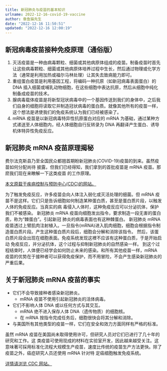 ```yaml
---
title: 新冠肺炎与疫苗的基本知识
urlname: 2022-12-16-covid-19-vaccine
author: 章鱼猫先生
date: "2022-12-16 11:50:51"
updated: "2022-12-16 12:00:19"
---
```


## 新冠病毒疫苗接种免疫原理（通俗版）

1.  灭活疫苗是一种由病毒颗粒、细菌或其他病原体组成的疫苗。制备疫苗时首先让这些病毒颗粒、细菌或其他病原体培养过程中生长，然后通过物理或化学方法（通常是利用加热或福尔马林处理）让其失去致病能力即可。
2.  重组蛋白疫苗是利用基因工程，将编码一种抗原（如新冠病毒表面蛋白）的 DNA 插入细菌或哺乳动物细胞，在这些细胞中表达抗原，然后从细胞中纯化制备成疫苗的技术。
3.  腺病毒载体疫苗是将新型冠状病毒中的一个基因传送到我们的身体中，之后我们自身的细胞将读取它并制造冠状病毒的蛋白质。就像其他所有的疫苗一样，这个想法是诱使我们的免疫系统认为我们已经被感染了。
4.  mRNA 疫苗是以新冠病毒特异性抗原蛋白对应的 mRNA 为基础，通过某种方式递送至人体细胞内，经人体细胞自行反转录为 DNA 再翻译产生蛋白、诱导机体特异性免疫反应。

## 新冠肺炎 mRNA 疫苗原理揭秘

费尔法克斯县乃至全国民众都翘首期盼新冠肺炎(COVID-19)疫苗的到来。虽然疫苗如何分配尚待 披露，但我们已经得知，我们拿到的首批疫苗是 mRNA 疫苗。那麽我们现在来瞭解一下这类疫苗 的工作原理。

[本文原载于疾病控制与预防中心(CDC)的网站。 ](https://www.cdc.gov/coronavirus/2019-ncov/vaccines/different-vaccines/mrna.html)

为了触发免疫反应，许多疫苗会向人体注入弱化或灭活处理的细菌。但 mRNA 疫苗不是这样。它们只是告诉细胞如何制造某种蛋白质，甚至是蛋白质片段，以触发人体的免疫反应。当真实的病 毒侵入人体时，这种免疫反应可以分泌抗体，保护我们不被感染。
新冠肺炎 mRNA 疫苗向细胞发出指令，要求制造一段无害的蛋白质，称为“棘蛋白”。引起新冠 肺炎的病毒表面也有这种棘蛋白。
新冠肺炎 mRNA 疫苗透过上臂肌肉注射植入。一旦指令(mRNA)进入肌肉细胞，细胞会根据指令制造蛋白质片段。产生这种蛋白质片段后，细胞会分解和消除该指令。
然后，该蛋白质片段会出现在细胞表面。免疫系统发现这裡不应该有这种蛋白质，于是开始启动 免疫反应，并分泌抗体，这个过程与抑制新冠肺炎的自然感染一样。
到这个过程结束时，人体便已经学会如何防止未来的感染。和所有其他疫苗一样，mRNA 疫苗的优势在于接种者可以获得免疫保护，而不用冒险，不会产生感染新冠肺炎的严重后果。

## 关于新冠肺炎 mRNA 疫苗的事实

- 它们不会导致接种者感染新冠肺炎。
  - mRNA 疫苗不使用引起新冠肺炎的活体病毒。
- 它们不影响人体 DNA 或以任何方式与其交互。
  - mRNA 绝不进入保存人体 DNA（遗传物质）的细胞核。
  - 在 mRNA 按指令完成任务后，细胞很快会将其分解和消除。
- 与美国所有其他类型的疫苗一样，它们在安全和效力方面同样有严格的标准。

虽然 mRNA 疫苗在美国尚未取得使用许可，但研究人员对它们已进行了几十年的研究和工作。这 类疫苗可使用现成的材料在实验室开发，因此越来越受关注。这意味著可採用标准化流程大规模生产疫苗，速度比传统的疫苗生产方法更快。除了疫苗之外，癌症研究人员还使用 mRNA 针对特 定癌细胞触发免疫系统。

[详情请浏览 CDC 网站。 ](https://www.cdc.gov/coronavirus/2019-ncov/vaccines/different-vaccines/mrna.html)
